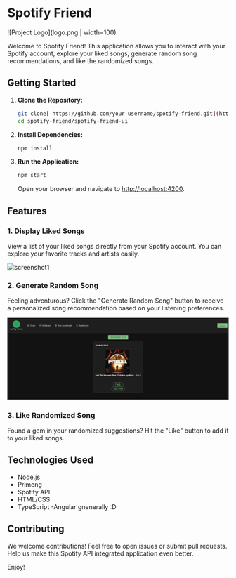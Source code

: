 # Spotify Friend

![Project Logo](logo.png | width=100)

Welcome to Spotify Friend! This application allows you to interact with your Spotify account, explore your liked songs, generate random song recommendations, and like the randomized songs.

## Getting Started

1. **Clone the Repository:**
    ```bash
    git clone[ https://github.com/your-username/spotify-friend.git](https://github.com/RafalSzyg-cdetheglbe/spotify-friend.git)
    cd spotify-friend/spotify-friend-ui
    ```

2. **Install Dependencies:**
    ```bash
    npm install
    ```
    
3. **Run the Application:**
    ```bash
    npm start
    ```
    Open your browser and navigate to [http://localhost:4200](http://localhost:4200).

## Features

### 1. Display Liked Songs

View a list of your liked songs directly from your Spotify account. You can explore your favorite tracks and artists easily.

![screenshot1](app1.jpg)

### 2. Generate Random Song

Feeling adventurous? Click the "Generate Random Song" button to receive a personalized song recommendation based on your listening preferences.

![screenshot2](app2.jpg)

### 3. Like Randomized Song

Found a gem in your randomized suggestions? Hit the "Like" button to add it to your liked songs.

## Technologies Used

- Node.js
- Primeng
- Spotify API
- HTML/CSS
- TypeScript
-Angular gnenerally :D

## Contributing

We welcome contributions! Feel free to open issues or submit pull requests. Help us make this Spotify API integrated application even better.

Enjoy!
